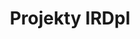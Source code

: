 ---
layout: articles
title: Projekty IRDpl
permalink: /articles/projekty.html
key: projekty
articles:
  data_source: site.projekty
  show_excerpt: true
  show_readmore: true
  show_info: true
aside:
  toc: true 
comments: true   
---